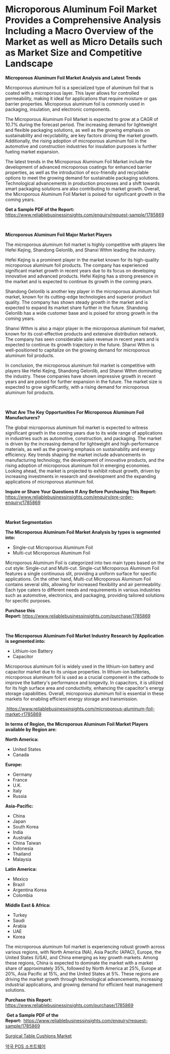<p><h1>Microporous Aluminum Foil Market Provides a Comprehensive Analysis Including a Macro Overview of the Market as well as Micro Details such as Market Size and Competitive Landscape</h1></p><p><strong>Microporous Aluminum Foil Market Analysis and Latest Trends</strong></p>
<p><p>Microporous aluminum foil is a specialized type of aluminum foil that is coated with a microporous layer. This layer allows for controlled permeability, making it ideal for applications that require moisture or gas barrier properties. Microporous aluminum foil is commonly used in packaging, insulation, and electronic components.</p><p>The Microporous Aluminum Foil Market is expected to grow at a CAGR of 10.7% during the forecast period. The increasing demand for lightweight and flexible packaging solutions, as well as the growing emphasis on sustainability and recyclability, are key factors driving the market growth. Additionally, the rising adoption of microporous aluminum foil in the automotive and construction industries for insulation purposes is further fueling market expansion.</p><p>The latest trends in the Microporous Aluminum Foil Market include the development of advanced microporous coatings for enhanced barrier properties, as well as the introduction of eco-friendly and recyclable options to meet the growing demand for sustainable packaging solutions. Technological advancements in production processes and a shift towards smart packaging solutions are also contributing to market growth. Overall, the Microporous Aluminum Foil Market is poised for significant growth in the coming years.</p></p>
<p><strong>Get a Sample PDF of the Report:&nbsp;</strong> <a href="https://www.reliablebusinessinsights.com/enquiry/request-sample/1785869">https://www.reliablebusinessinsights.com/enquiry/request-sample/1785869</a></p>
<p>&nbsp;</p>
<p><strong>Microporous Aluminum Foil Major Market Players</strong></p>
<p><p>The microporous aluminum foil market is highly competitive with players like Hefei Kejing, Shandong Gelonlib, and Shanxi Wthm leading the industry. </p><p>Hefei Kejing is a prominent player in the market known for its high-quality microporous aluminum foil products. The company has experienced significant market growth in recent years due to its focus on developing innovative and advanced products. Hefei Kejing has a strong presence in the market and is expected to continue its growth in the coming years.</p><p>Shandong Gelonlib is another key player in the microporous aluminum foil market, known for its cutting-edge technologies and superior product quality. The company has shown steady growth in the market and is expected to expand its market share further in the future. Shandong Gelonlib has a wide customer base and is poised for strong growth in the coming years.</p><p>Shanxi Wthm is also a major player in the microporous aluminum foil market, known for its cost-effective products and extensive distribution network. The company has seen considerable sales revenue in recent years and is expected to continue its growth trajectory in the future. Shanxi Wthm is well-positioned to capitalize on the growing demand for microporous aluminum foil products.</p><p>In conclusion, the microporous aluminum foil market is competitive with players like Hefei Kejing, Shandong Gelonlib, and Shanxi Wthm dominating the industry. These companies have shown impressive growth in recent years and are poised for further expansion in the future. The market size is expected to grow significantly, with a rising demand for microporous aluminum foil products.</p></p>
<p>&nbsp;</p>
<p><strong>What Are The Key Opportunities For Microporous Aluminum Foil Manufacturers?</strong></p>
<p><p>The global microporous aluminum foil market is expected to witness significant growth in the coming years due to its wide range of applications in industries such as automotive, construction, and packaging. The market is driven by the increasing demand for lightweight and high-performance materials, as well as the growing emphasis on sustainability and energy efficiency. Key trends shaping the market include advancements in manufacturing technology, the development of innovative products, and the rising adoption of microporous aluminum foil in emerging economies. Looking ahead, the market is projected to exhibit robust growth, driven by increasing investments in research and development and the expanding applications of microporous aluminum foil.</p></p>
<p><strong>Inquire or Share Your Questions If Any Before Purchasing This Report:</strong> <a href="https://www.reliablebusinessinsights.com/enquiry/pre-order-enquiry/1785869">https://www.reliablebusinessinsights.com/enquiry/pre-order-enquiry/1785869</a></p>
<p>&nbsp;</p>
<p><strong>Market Segmentation</strong></p>
<p><strong>The Microporous Aluminum Foil Market Analysis by types is segmented into:</strong></p>
<p><ul><li>Single-cut Microporous Aluminum Foil</li><li>Multi-cut Microporous Aluminum Foil</li></ul></p>
<p><p>Microporous Aluminum Foil is categorized into two main types based on the cut style: Single-cut and Multi-cut. Single-cut Microporous Aluminum Foil features a single continuous slit, providing a uniform surface for specific applications. On the other hand, Multi-cut Microporous Aluminum Foil contains several slits, allowing for increased flexibility and air permeability. Each type caters to different needs and requirements in various industries such as automotive, electronics, and packaging, providing tailored solutions for specific purposes.</p></p>
<p><strong>Purchase this Report:&nbsp;</strong><a href="https://www.reliablebusinessinsights.com/purchase/1785869">https://www.reliablebusinessinsights.com/purchase/1785869</a></p>
<p>&nbsp;</p>
<p><strong>The Microporous Aluminum Foil Market Industry Research by Application is segmented into:</strong></p>
<p><ul><li>Lithium-ion Battery</li><li>Capacitor</li></ul></p>
<p><p>Microporous aluminum foil is widely used in the lithium-ion battery and capacitor market due to its unique properties. In lithium-ion batteries, microporous aluminum foil is used as a crucial component in the cathode to improve the battery's performance and longevity. In capacitors, it is utilized for its high surface area and conductivity, enhancing the capacitor's energy storage capabilities. Overall, microporous aluminum foil is essential in these markets for enabling efficient energy storage and transmission.</p></p>
<p><a href="https://www.reliablebusinessinsights.com/microporous-aluminum-foil-market-r1785869">&nbsp;https://www.reliablebusinessinsights.com/microporous-aluminum-foil-market-r1785869</a></p>
<p><strong>In terms of Region, the Microporous Aluminum Foil Market Players available by Region are:</strong></p>
<p>
    <p> <strong> North America: </strong>
        <ul>
            <li>United States</li>
            <li>Canada</li>
        </ul>
        </p> 
    <p> <strong> Europe: </strong>
        <ul>
            <li>Germany</li>
            <li>France</li>
            <li>U.K.</li>
            <li>Italy</li>
            <li>Russia</li>
        </ul>
        </p> 
    <p> <strong> Asia-Pacific: </strong>
        <ul>
            <li>China</li>
            <li>Japan</li>
            <li>South Korea</li>
            <li>India</li>
            <li>Australia</li>
            <li>China Taiwan</li>
            <li>Indonesia</li>
            <li>Thailand</li>
            <li>Malaysia</li>
        </ul>
        </p> 
    <p> <strong> Latin America: </strong>
        <ul>
            <li>Mexico</li>
            <li>Brazil</li>
            <li>Argentina Korea</li>
            <li>Colombia</li>
        </ul>
        </p> 
    <p> <strong> Middle East & Africa: </strong>
        <ul>
            <li>Turkey</li>
            <li>Saudi</li>
            <li>Arabia</li>
            <li>UAE</li>
            <li>Korea</li>
        </ul>
    </p>
    </p>
<p><p>The microporous aluminum foil market is experiencing robust growth across various regions, with North America (NA), Asia Pacific (APAC), Europe, the United States (USA), and China emerging as key growth markets. Among these regions, China is expected to dominate the market with a market share of approximately 35%, followed by North America at 25%, Europe at 20%, Asia Pacific at 15%, and the United States at 5%. These regions are driving the market growth through technological advancements, increasing industrial applications, and growing demand for efficient heat management solutions.</p></p>
<p><strong>Purchase this Report: </strong><a href="https://www.reliablebusinessinsights.com/purchase/1785869">https://www.reliablebusinessinsights.com/purchase/1785869</a></p>
<p>&nbsp;<strong>Get a Sample PDF of the Report:&nbsp;&nbsp;</strong><a href="https://www.reliablebusinessinsights.com/enquiry/request-sample/1785869">https://www.reliablebusinessinsights.com/enquiry/request-sample/1785869</a></p>
<p><strong></strong></p>
<p><p><a href="https://github.com/mabutironaldo/Market-Research-Report-List-5/blob/main/surgical-table-cushions-market.md">Surgical Table Cushions Market</a></p><p><a href="https://github.com/mpodehpw07370073/Market-Research-Report-List-3/blob/main/6354302184429.md">약국 POS 소프트웨어</a></p></p>